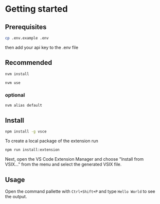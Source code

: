 # Getting started

## Prerequisites

```sh
cp .env.example .env
```

then add your api key to the .env file

## Recommended

```sh
nvm install
```

```sh
nvm use
```

### optional

```sh
nvm alias default
```

## Install

```sh
npm install -g vsce
```

To create a local package of the extension run

```sh
npm run install:extension
```

Next, open the VS Code Extension Manager and choose "Install from VSIX..." from the menu and select the generated VSIX file.

## Usage

Open the command pallette with `Ctrl+Shift+P` and type `Hello World` to see the output.
